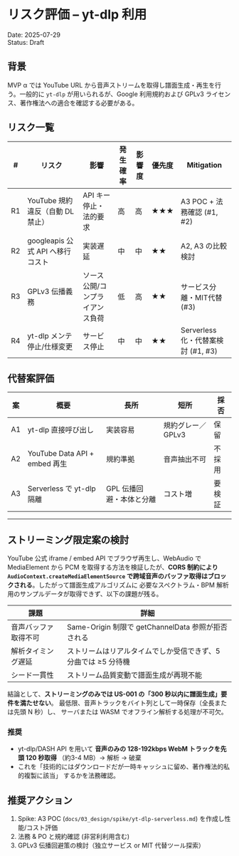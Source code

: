 # リスク評価 – yt-dlp 利用

Date: 2025-07-29  
Status: Draft

## 背景

MVP α では YouTube URL から音声ストリームを取得し譜面生成・再生を行う。一般的に `yt-dlp` が用いられるが、Google 利用規約および GPLv3 ライセンス、著作権法への適合を確認する必要がある。

## リスク一覧

| #   | リスク                           | 影響                            | 発生確率 | 影響度 | 優先度 | Mitigation                        |
| --- | -------------------------------- | ------------------------------- | -------- | ------ | ------ | --------------------------------- |
| R1  | YouTube 規約違反（自動 DL 禁止） | API キー停止・法的要求          | 高       | 高     | ★★★    | A3 POC + 法務確認 (#1, #2)        |
| R2  | googleapis 公式 API へ移行コスト | 実装遅延                        | 中       | 中     | ★★     | A2, A3 の比較検討                 |
| R3  | GPLv3 伝播義務                   | ソース公開/コンプライアンス負荷 | 低       | 高     | ★★     | サービス分離・MIT代替 (#3)        |
| R4  | yt-dlp メンテ停止/仕様変更       | サービス停止                    | 中       | 中     | ★★     | Serverless化・代替案検討 (#1, #3) |

## 代替案評価

| 案  | 概要                          | 長所                     | 短所              | 採否   |
| --- | ----------------------------- | ------------------------ | ----------------- | ------ |
| A1  | yt-dlp 直接呼び出し           | 実装容易                 | 規約グレー／GPLv3 | 保留   |
| A2  | YouTube Data API + embed 再生 | 規約準拠                 | 音声抽出不可      | 不採用 |
| A3  | Serverless で yt-dlp 隔離     | GPL 伝播回避・本体と分離 | コスト増          | 要検証 |

---

## ストリーミング限定案の検討

YouTube 公式 iframe / embed API でブラウザ再生し、WebAudio で MediaElement から
PCM を取得する方法を検証したが、**CORS 制約により `AudioContext.createMediaElementSource`
で跨域音声のバッファ取得はブロックされる**。したがって譜面生成アルゴリズムに
必要なスペクトラム・BPM 解析用のサンプルデータが取得できず、以下の課題が残る。

| 課題                 | 詳細                                                           |
| -------------------- | -------------------------------------------------------------- |
| 音声バッファ取得不可 | Same-Origin 制限で getChannelData 参照が拒否される             |
| 解析タイミング遅延   | ストリームはリアルタイムでしか受信できず、5 分曲では ≥5 分待機 |
| シード一貫性         | ストリーム品質変動で譜面生成が再現不能                         |

結論として、**ストリーミングのみでは US-001 の「300 秒以内に譜面生成」要件を満たせない**。
最低限、音声トラックをバイト列として一時保存（全長または先頭 N 秒）し、
サーバまたは WASM でオフライン解析する処理が不可欠。

### 推奨

- yt-dlp/DASH API を用いて **音声のみの 128-192kbps WebM トラックを先頭 120 秒取得**
  （約3-4 MB）→ 解析 → 破棄
- これを「技術的にはダウンロードだが一時キャッシュに留め、著作権法的私的複製に該当」
  するかを法務確認。

## 推奨アクション

1. Spike: A3 POC (`docs/03_design/spike/yt-dlp-serverless.md`) を作成し性能/コスト評価
2. 法務 & PO と規約確認 (非営利利用含む)
3. GPLv3 伝播回避策の検討（独立サービス or MIT 代替ツール探索）
